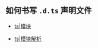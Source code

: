 ## 如何书写 `.d.ts` 声明文件

- [ts|模块](https://www.tslang.cn/docs/handbook/modules.html#ambient-modules)


- [ts|模块解析](https://www.tslang.cn/docs/handbook/modules.html#ambient-modules)
